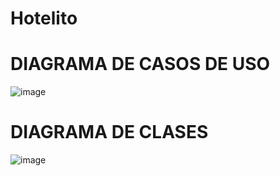 # Hotelito

<h1>DIAGRAMA DE CASOS DE USO</h1>

![image](https://user-images.githubusercontent.com/72323375/223707780-2234d842-f729-4191-a72c-861bd8aa3de2.png)

<h1>DIAGRAMA DE CLASES</h1>

![image](https://user-images.githubusercontent.com/72323375/223707965-b598bd55-b796-4a91-ba67-2030b9fef448.png)
